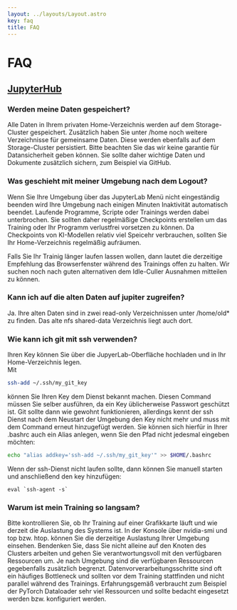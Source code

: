 ```yaml
---
layout: ../layouts/Layout.astro
key: faq
title: FAQ
---
```

# FAQ

## [JupyterHub](https://www.ki.fh-swf.de/jupyterhub)

### Werden meine Daten gespeichert?

Alle Daten in Ihrem privaten Home-Verzeichnis werden auf dem Storage-Cluster gespeichert. Zusätzlich haben Sie unter /home noch weitere Verzeichnisse für gemeinsame Daten. Diese werden ebenfalls auf dem Storage-Cluster persistiert. Bitte beachten Sie das wir keine garantie für Datansicherheit geben können. Sie sollte daher wichtige Daten und Dokumente zusätzlich sichern, zum Beispiel via GitHub.

### Was geschieht mit meiner Umgebung nach dem Logout?

Wenn Sie Ihre Umgebung über das JupyterLab Menü nicht eingeständig beenden wird Ihre Umgebung nach einigen Minuten Inaktivität automatisch beendet.
Laufende Programme, Scripte oder Trainings werden dabei unterbrochen. Sie sollten daher regelmäßige Checkpoints erstellen um das Training oder Ihr Programm verlustfrei vorsetzen zu können. Da Checkpoints von KI-Modellen relativ viel Speicehr verbrauchen, sollten Sie Ihr Home-Verzeichnis regelmäßig aufräumen.

Falls Sie Ihr Trainig länger laufen lassen wollen, dann lautet die derzeitige Empfehlung das Browserfenster während des Trainings offen zu halten.
Wir suchen noch nach guten alternativen dem Idle-Culler Ausnahmen mitteilen zu können.

### Kann ich auf die alten Daten auf jupiter zugreifen?

Ja.
Ihre alten Daten sind in zwei read-only Verzeichnissen unter /home/old* zu finden.
Das alte nfs shared-data Verzeichnis liegt auch dort.


### Wie kann ich git mit ssh verwenden?

Ihren Key können Sie über die JupyerLab-Oberfläche hochladen und in Ihr Home-Verzeichnis legen. 
<br> Mit
```bash
ssh-add ~/.ssh/my_git_key
```
können Sie Ihren Key dem Dienst bekannt machen. Diesen Command müssen Sie selber ausführen, da ein Key üblicherweise Passwort geschützt ist.
Git sollte dann wie gewohnt funktionieren, allerdings kennt der ssh Dienst nach dem Neustart der Umgebung den Key nicht mehr und muss mit dem Command erneut hinzugefügt werden. Sie können sich hierfür in Ihrer .bashrc auch ein Alias anlegen, wenn Sie den Pfad nicht jedesmal eingeben möchten:
```bash
echo "alias addkey='ssh-add ~/.ssh/my_git_key'" >> $HOME/.bashrc
```
Wenn der ssh-Dienst nicht laufen sollte, dann können Sie manuell starten und anschließend den key hinzufügen: 

```
eval `ssh-agent -s`
```

### Warum ist mein Training so langsam?

Bitte kontrollieren Sie, ob Ihr Training auf einer Grafikkarte läuft und wie derzeit die Auslastung des Systems ist.
In der Konsole über nvidia-smi und top bzw. htop. können Sie die derzeitige Auslastung Ihrer Umgebung einsehen.
Bendenken Sie, dass Sie nicht alleine auf den Knoten des Clusters arbeiten und gehen Sie verantwortungsvoll mit den verfügbaren Ressourcen um. 
Je nach Umgebung sind die verfügbaren Ressourcen gegebenfalls zusätzlich begrenzt. Datenvorverarbeitungsschritte sind oft ein häufiges Bottleneck und sollten vor dem Training stattfinden und nicht parallel während des Trainings. Erfahrungsgemäß verbraucht zum Beispiel der PyTorch Dataloader sehr viel Ressourcen und sollte bedacht eingesetzt werden bzw. konfiguriert werden.